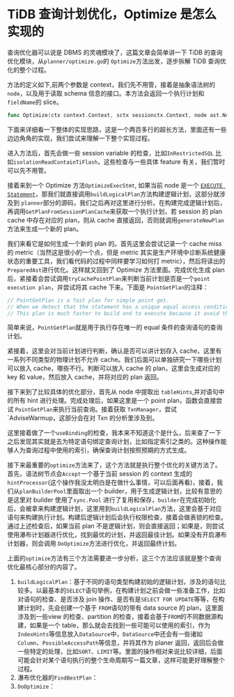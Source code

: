 # TiDB 查询计划优化，Optimize 是怎么实现的

查询优化器可以说是 DBMS 的灵魂模块了，这篇文章会简单讲一下 TiDB 的查询优化模块，从`planner/optimize.go`的 `Optimize`方法出发，逐步拆解 TiDB 查询优化的整个过程。

方法的定义如下,前两个参数是 context，我们先不用管，接着是抽象语法树的`node`，以及用于读取 schema 信息的接口。本方法会返回一个执行计划和`fieldName`的 slice。
```go
func Optimize(ctx context.Context, sctx sessionctx.Context, node ast.Node, is infoschema.InfoSchema) (core.Plan, types.NameSlice, error)
```

下面来详细看一下整体的实现思路，这是一个两百多行的超长方法，里面还有一些边边角角的实现，我们尝试来理解一下整个实现过程。

进入方法后，首先会做一些 session variable 的检查，比如`InRestrictedSQL` 比如`isolationReadContainTiFlash`，这些检查与一些具体 feature 有关，我们暂时可以先不用管。

接着来到一个 Optimize 方法`OptimizeExecStmt`, 如果当前 node 是一个 [`EXECUTE Statement`](https://dev.mysql.com/doc/refman/5.7/en/execute.html)，那我们就直接调用`buildLogicalPlan`方法构建逻辑计划，这部分就涉及到 `planner`部分的源码，我们之后再对这里进行分析。在构建完成逻辑计划后，再调用`GetPlanFromSessionPlanCache`来获取一个执行计划，若 session 的 plan cache 中存在对应的 plan，则从 cache 直接返回，否则就调用`generateNewPlan`方法来生成一个新的 plan。

我们来看它是如何生成一个新的 plan 的。首先这里会尝试记录一个 cache miss 的 metric（当然这是很小的一个点，但是 metric 其实是生产环境中诊断系统健康状态的重要工具，我们看代码的过程中同样要学习如何打 metric），然后将读出的 `PreparedAst`进行优化。这样就又回到了 Optimize 方法里面。完成优化生成 plan 后，紧接着会尝试调用`tryCachePointPlan`来判断当前计划是否是一个`point execution plan`，并尝试将其 cache 下来。下面是 `PointGetPlan`的注释：

```go
// PointGetPlan is a fast plan for simple point get.
// When we detect that the statement has a unique equal access condition, this plan is used.
// This plan is much faster to build and to execute because it avoid the optimization and coprocessor cost.
```

简单来说，`PointGetPlan`就是用于执行存在唯一的 equal 条件的查询语句的查询计划。

紧接着，这里会对当前计划进行判断，确认是否可以讲计划存入 cache，这里有一系列不同类型的物理计划不允许 cache。我们后面可以单独研究一下哪些计划可以放入 cache，哪些不行。判断可以放入 cache 的 plan，这里会生成对应的 key 和 value，然后放入 cache，并将对应的 plan 返回。

接下来到了比较具体的优化部分，首先从 node 中提取出 `tableHints`,并对语句中的所有 hint 进行处理。完成处理后，如果这里是一个 point plan，函数会直接尝试 `PointGetPlan`来执行当前查询。接着获取 `TxnManager`，尝试`AdviseWarmup，这部分会在对 Txn 的分析里涉及到。

这里接着做了一个`useBinding`的检查，我本来不知道这个是什么，后来查了一下之后发现其实就是去为特定语句绑定查询计划，比如指定索引之类的。这种操作能够人为查询过程中使用的索引，确保查询计划按照预期的方式生成。

接下来最重要的`optimize`方法来了，这个方法就是执行整个优化的关键方法了。首先，语法树节点会`Accept`一个基于当前 session 的 context 生成的`hintProcessor`(这个操作我没太明白是在做什么事情，可以后面再看)，接着，我们从`planBuilderPool`里面取出一个 builder，用于生成逻辑计划，比较有意思的是这里对 builder 使用了`sync.Pool` 进行了复用和保存，`builder`在完成初始化后，会被拿来构建逻辑计划，这里用到`buildLogicalPlan`方法，这里会基于对应语句来构建执行计划。构建后逻辑计划后会执行权限检查，接着会做表锁的检查。通过上述检查后，如果当前 plan 不是逻辑计划，则会直接返回；如果是，则尝试使用瀑布计划器进行优化，找到最优的计划，并返回最佳计划。如果没有开启瀑布计划器，则会调用 `DoOptimize`方法进行优化，并返回最终计划。

上面的`optimize`方法有三个方法需要进一步分析，这三个方法应该就是整个查询优化最核心部分的内容了。

1. `buildLogicalPlan`：基于不同的语句类型构建初始的逻辑计划，涉及的语句比较多。以最基本的`SELECT`语句举例，在构建计划之前会做一些准备工作，比如对语句的检查、是否涉及 join 操作、是否有是`SELECT FOR UPDATE`等等，在构建计划时，先会创建一个基于 `FROM`语句的带有 data source 的 plan，这里面涉及到一些view 的检查、partition 的检查，接着会基于`FROM`的不同数据源构建，如果是一个 table，那么就会去找到一些可能可以使用的索引，作为 `IndexHints`等信息放入`DataSource`中，`DataSource`中还会有一些诸如`Column`、`PossibleAccessPath`等信息，并将其作为 planer 返回，返回后会做一些特定的处理，比如`SORT`、`LIMIT`等。里面的操作相对来说比较详细，后面可能会针对某个语句执行的整个生命周期写一篇文章，这样可能更好理解整个过程。
2. 瀑布优化器的`FindBestPlan`：
3. `DoOptimize`：